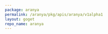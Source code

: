 ```yaml
---
package: aranya
permalink: /aranya/pkg/apis/aranya/v1alpha1
layout: goget
repo_name: aranya
---
```

